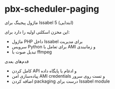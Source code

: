 # pbx-scheduler-paging

ماژول پیجینگ برای Issabel 5 (ابتدایی)

این مخزن اسکلتی اولیه را دارد برای:
- ماژول PHP داخل Issabel برای مدیریت
- سرویس Python برای تعامل با AMI و زمانبندی
- تبدیل صوت با ffmpeg

قدم‌های بعدی
- کامل کردن API و ادغام با پایگاه داده
- پیاده‌سازی امن AMI credentials و تست روی سرور
- اضافه کردن packaging درست برای Issabel module
